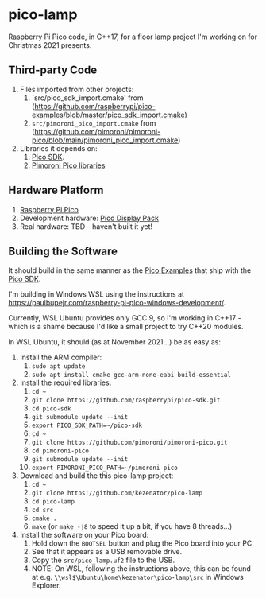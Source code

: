 # pico-lamp
Raspberry Pi Pico code, in C++17, for a floor lamp project I'm working on for Christmas 2021 presents.

## Third-party Code

1. Files imported from other projects:
   1. `src/pico_sdk_import.cmake' from (https://github.com/raspberrypi/pico-examples/blob/master/pico_sdk_import.cmake)
   2. `src/pimoroni_pico_import.cmake` from (https://github.com/pimoroni/pimoroni-pico/blob/main/pimoroni_pico_import.cmake)
2. Libraries it depends on:
   1. [Pico SDK](https://github.com/raspberrypi/pico-sdk).
   2. [Pimoroni Pico libraries](https://github.com/pimoroni/pimoroni-pico)

## Hardware Platform

1. [Raspberry Pi Pico](https://www.raspberrypi.com/products/raspberry-pi-pico/)
2. Development hardware: [Pico Display Pack](https://shop.pimoroni.com/products/pico-display-pack)
3. Real hardware: TBD - haven't built it yet!

## Building the Software

It should build in the same manner as the
[Pico Examples](https://github.com/raspberrypi/pico-examples)
that ship with the
[Pico SDK](https://github.com/raspberrypi/pico-sdk).

I'm building in Windows WSL using the instructions
at https://paulbupejr.com/raspberry-pi-pico-windows-development/.

Currently, WSL Ubuntu provides only GCC 9, so I'm working
in C++17 - which is a shame because I'd like a small project
to try C++20 modules.

In WSL Ubuntu, it should (as at November 2021...) be as easy as:
1. Install the ARM compiler:
   1. `sudo apt update`
   2. `sudo apt install cmake gcc-arm-none-eabi build-essential`
2. Install the required libraries:
   1. `cd ~`
   2. `git clone https://github.com/raspberrypi/pico-sdk.git`
   3. `cd pico-sdk`
   4. `git submodule update --init`
   5. `export PICO_SDK_PATH=~/pico-sdk`
   6. `cd ~`
   7. `git clone https://github.com/pimoroni/pimoroni-pico.git`
   8. `cd pimoroni-pico`
   9. `git submodule update --init`
   10. `export PIMORONI_PICO_PATH=~/pimoroni-pico`
3. Download and build the this pico-lamp project:
   1. `cd ~`
   2. `git clone https://github.com/kezenator/pico-lamp`
   3. `cd pico-lamp`
   4. `cd src`
   5. `cmake .`
   6. `make` (or `make -j8` to speed it up a bit, if you have 8 threads...)
3. Install the software on your Pico board:
   1. Hold down the `BOOTSEL` button and plug the Pico board into your PC.
   2. See that it appears as a USB removable drive.
   3. Copy the `src/pico_lamp.uf2` file to the USB.
   4. NOTE: On WSL, following the instructions above, this can be found at e.g. `\\wsl$\Ubuntu\home\kezenator\pico-lamp\src` in Windows Explorer.

